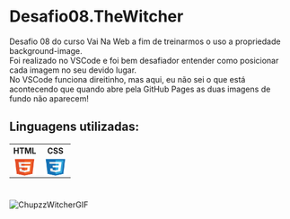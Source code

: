# Desafio08.TheWitcher

Desafio 08 do curso Vai Na Web a fim de treinarmos o uso a propriedade background-image.<br>
Foi realizado no VSCode e foi bem desafiador entender como posicionar cada imagem no seu devido lugar.<br>
No VSCode funciona direitinho, mas aqui, eu não sei o que está acontecendo que quando abre pela GitHub Pages as duas imagens de fundo não aparecem!
<h2> Linguagens utilizadas: </h2>

<table>
<tr>
  <th> HTML </th>
  <th> CSS </th>
</tr>
<tr>
  <td> <img align="center" alt="HTML" height="30" width="40" src="https://raw.githubusercontent.com/devicons/devicon/master/icons/html5/html5-original.svg"> </td>
  <td> <img align="center" alt="CSS" height="30" width="40" src="https://raw.githubusercontent.com/devicons/devicon/master/icons/css3/css3-original.svg"> </td>
  </tr>
</table>

#
![ChupzzWitcherGIF](https://user-images.githubusercontent.com/102387476/167277229-d3b3ee25-5672-478b-bdb8-8ba742f51e31.gif)

